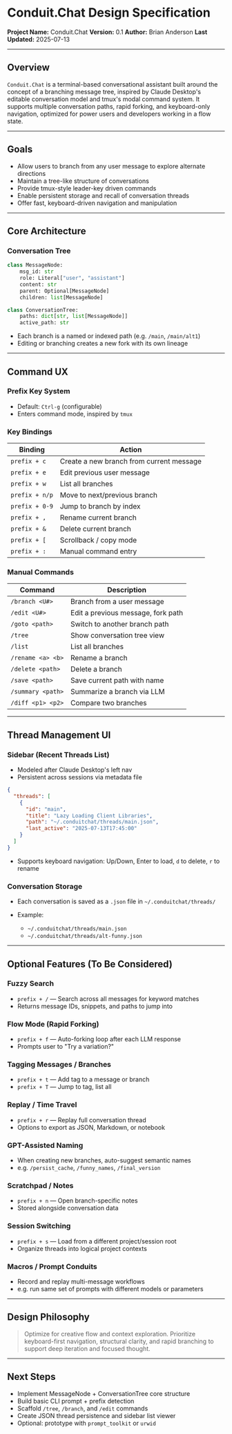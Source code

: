 # Conduit.Chat Design Specification

**Project Name:** Conduit.Chat
**Version:** 0.1
**Author:** Brian Anderson
**Last Updated:** 2025-07-13

---

## Overview

`Conduit.Chat` is a terminal-based conversational assistant built around the concept of a branching message tree, inspired by Claude Desktop's editable conversation model and tmux's modal command system. It supports multiple conversation paths, rapid forking, and keyboard-only navigation, optimized for power users and developers working in a flow state.

---

## Goals

* Allow users to branch from any user message to explore alternate directions
* Maintain a tree-like structure of conversations
* Provide tmux-style leader-key driven commands
* Enable persistent storage and recall of conversation threads
* Offer fast, keyboard-driven navigation and manipulation

---

## Core Architecture

### Conversation Tree

```python
class MessageNode:
    msg_id: str
    role: Literal["user", "assistant"]
    content: str
    parent: Optional[MessageNode]
    children: list[MessageNode]

class ConversationTree:
    paths: dict[str, list[MessageNode]]
    active_path: str
```

* Each branch is a named or indexed path (e.g. `/main`, `/main/alt1`)
* Editing or branching creates a new fork with its own lineage

---

## Command UX

### Prefix Key System

* Default: `Ctrl-g` (configurable)
* Enters command mode, inspired by `tmux`

### Key Bindings

| Binding        | Action                                   |
| -------------- | ---------------------------------------- |
| `prefix + c`   | Create a new branch from current message |
| `prefix + e`   | Edit previous user message               |
| `prefix + w`   | List all branches                        |
| `prefix + n/p` | Move to next/previous branch             |
| `prefix + 0-9` | Jump to branch by index                  |
| `prefix + ,`   | Rename current branch                    |
| `prefix + &`   | Delete current branch                    |
| `prefix + [`   | Scrollback / copy mode                   |
| `prefix + :`   | Manual command entry                     |

### Manual Commands

| Command           | Description                        |
| ----------------- | ---------------------------------- |
| `/branch <U#>`    | Branch from a user message         |
| `/edit <U#>`      | Edit a previous message, fork path |
| `/goto <path>`    | Switch to another branch path      |
| `/tree`           | Show conversation tree view        |
| `/list`           | List all branches                  |
| `/rename <a> <b>` | Rename a branch                    |
| `/delete <path>`  | Delete a branch                    |
| `/save <path>`    | Save current path with name        |
| `/summary <path>` | Summarize a branch via LLM         |
| `/diff <p1> <p2>` | Compare two branches               |

---

## Thread Management UI

### Sidebar (Recent Threads List)

* Modeled after Claude Desktop's left nav
* Persistent across sessions via metadata file

```json
{
  "threads": [
    {
      "id": "main",
      "title": "Lazy Loading Client Libraries",
      "path": "~/.conduitchat/threads/main.json",
      "last_active": "2025-07-13T17:45:00"
    }
  ]
}
```

* Supports keyboard navigation: Up/Down, Enter to load, `d` to delete, `r` to rename

### Conversation Storage

* Each conversation is saved as a `.json` file in `~/.conduitchat/threads/`
* Example:

  * `~/.conduitchat/threads/main.json`
  * `~/.conduitchat/threads/alt-funny.json`

---

## Optional Features (To Be Considered)

### Fuzzy Search

* `prefix + /` — Search across all messages for keyword matches
* Returns message IDs, snippets, and paths to jump into

### Flow Mode (Rapid Forking)

* `prefix + f` — Auto-forking loop after each LLM response
* Prompts user to "Try a variation?"

### Tagging Messages / Branches

* `prefix + t` — Add tag to a message or branch
* `prefix + T` — Jump to tag, list all

### Replay / Time Travel

* `prefix + r` — Replay full conversation thread
* Options to export as JSON, Markdown, or notebook

### GPT-Assisted Naming

* When creating new branches, auto-suggest semantic names
* e.g. `/persist_cache`, `/funny_names`, `/final_version`

### Scratchpad / Notes

* `prefix + n` — Open branch-specific notes
* Stored alongside conversation data

### Session Switching

* `prefix + s` — Load from a different project/session root
* Organize threads into logical project contexts

### Macros / Prompt Conduits

* Record and replay multi-message workflows
* e.g. run same set of prompts with different models or parameters

---

## Design Philosophy

> Optimize for creative flow and context exploration. Prioritize keyboard-first navigation, structural clarity, and rapid branching to support deep iteration and focused thought.

---

## Next Steps

* Implement MessageNode + ConversationTree core structure
* Build basic CLI prompt + prefix detection
* Scaffold `/tree`, `/branch`, and `/edit` commands
* Create JSON thread persistence and sidebar list viewer
* Optional: prototype with `prompt_toolkit` or `urwid`

